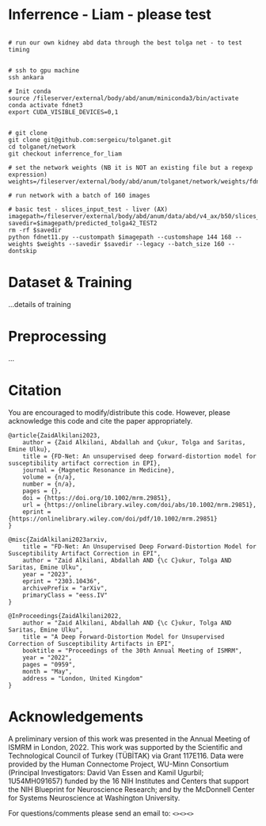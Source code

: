 
# Inferrence - Liam - please test 
```

# run our own kidney abd data through the best tolga net - to test timing 


# ssh to gpu machine 
ssh ankara 

# Init conda  
source /fileserver/external/body/abd/anum/miniconda3/bin/activate
conda activate fdnet3
export CUDA_VISIBLE_DEVICES=0,1


# git clone 
git clone git@github.com:sergeicu/tolganet.git
cd tolganet/network
git checkout inferrence_for_liam

# set the network weights (NB it is NOT an existing file but a regexp expression)
weights=/fileserver/external/body/abd/anum/tolganet/network/weights/fdnet_weights_42_subjects

# run network with a batch of 160 images 

# basic test - slices_input_test - liver (AX)
imagepath=/fileserver/external/body/abd/anum/data/abd/v4_ax/b50/slices_input_test_rotated_MANY/
savedir=$imagepath/predicted_tolga42_TEST2
rm -rf $savedir
python fdnet11.py --custompath $imagepath --customshape 144 168 --weights $weights --savedir $savedir --legacy --batch_size 160 --dontskip

```



# Dataset & Training 
...details of training 

# Preprocessing
...


# Citation
You are encouraged to modify/distribute this code. However, please acknowledge this code and cite the paper appropriately.

```
@article{ZaidAlkilani2023,
	author = {Zaid Alkilani, Abdallah and Çukur, Tolga and Saritas, Emine Ulku},
	title = {FD-Net: An unsupervised deep forward-distortion model for susceptibility artifact correction in EPI},
	journal = {Magnetic Resonance in Medicine},
	volume = {n/a},
	number = {n/a},
	pages = {},
	doi = {https://doi.org/10.1002/mrm.29851},
	url = {https://onlinelibrary.wiley.com/doi/abs/10.1002/mrm.29851},
	eprint = {https://onlinelibrary.wiley.com/doi/pdf/10.1002/mrm.29851}
}

@misc{ZaidAlkilani2023arxiv,
	title = "FD-Net: An Unsupervised Deep Forward-Distortion Model for Susceptibility Artifact Correction in EPI", 
	author = "Zaid Alkilani, Abdallah AND {\c C}ukur, Tolga AND Saritas, Emine Ulku",
	year = "2023",
  	eprint = "2303.10436",
  	archivePrefix = "arXiv",
  	primaryClass = "eess.IV"
}

@InProceedings{ZaidAlkilani2022,
  	author = "Zaid Alkilani, Abdallah AND {\c C}ukur, Tolga AND Saritas, Emine Ulku",
	title = "A Deep Forward-Distortion Model for Unsupervised Correction of Susceptibility Artifacts in EPI",
	booktitle = "Proceedings of the 30th Annual Meeting of ISMRM",
	year = "2022",
	pages = "0959",
 	month = "May",
	address = "London, United Kingdom"
}

```

# Acknowledgements
A preliminary version of this work was presented in the Annual Meeting of ISMRM in London, 2022. This work was supported by the Scientific and Technological Council of Turkey (TÜBİTAK) via Grant 117E116. Data were provided by the Human Connectome Project, WU-Minn Consortium (Principal Investigators: David Van Essen and Kamil Ugurbil; 1U54MH091657) funded by the 16 NIH Institutes and Centers that support the NIH Blueprint for Neuroscience Research; and by the McDonnell Center for Systems Neuroscience at Washington University.

For questions/comments please send an email to: `<><><>`

